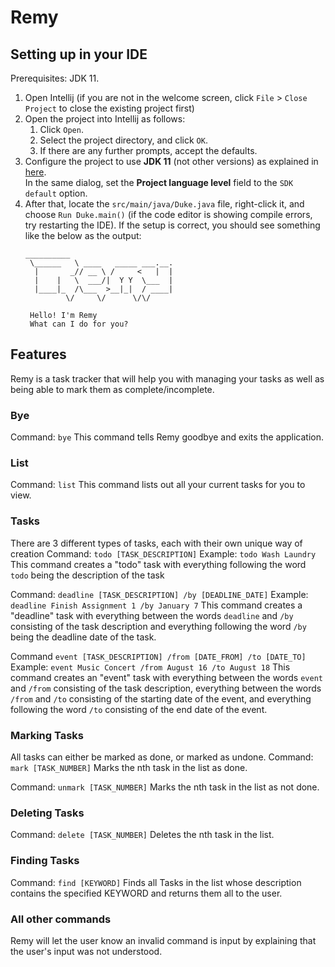 # Remy

## Setting up in your IDE

Prerequisites: JDK 11.

1. Open Intellij (if you are not in the welcome screen, click `File` > `Close Project` to close the existing project first)
2. Open the project into Intellij as follows:
   1. Click `Open`.
   2. Select the project directory, and click `OK`.
   3. If there are any further prompts, accept the defaults.
3. Configure the project to use **JDK 11** (not other versions) as explained in [here](https://www.jetbrains.com/help/idea/sdk.html#set-up-jdk).<br>
   In the same dialog, set the **Project language level** field to the `SDK default` option.
4. After that, locate the `src/main/java/Duke.java` file, right-click it, and choose `Run Duke.main()` (if the code editor is showing compile errors, try restarting the IDE). If the setup is correct, you should see something like the below as the output:
   ```
   __________                      
    \______   \ ____   _____ ___.__.
     |       _// __ \ /     <   |  |
     |    |   \  ___/|  Y Y  \___  |
     |____|_  /\___  >__|_|  / ____|
            \/     \/      \/\/     

    Hello! I'm Remy
    What can I do for you?
   ```
## Features

Remy is a task tracker that will help you with managing your tasks as well as being able to mark them as complete/incomplete.

### Bye
Command: `bye`
This command tells Remy goodbye and exits the application.

### List
Command: `list`
This command lists out all your current tasks for you to view.

### Tasks
There are 3 different types of tasks, each with their own unique way of creation
Command: `todo [TASK_DESCRIPTION]`
Example: `todo Wash Laundry`
This command creates a "todo" task with everything following the word `todo` being the description of the task

Command: `deadline [TASK_DESCRIPTION] /by [DEADLINE_DATE]`
Example: `deadline Finish Assignment 1 /by January 7`
This command creates a "deadline" task with everything between the words `deadline` and `/by` consisting of the task description
and everything following the word `/by` being the deadline date of the task.

Command `event [TASK_DESCRIPTION] /from [DATE_FROM] /to [DATE_TO]`
Example: `event Music Concert /from August 16 /to August 18`
This command creates an "event" task with everything between the words `event` and `/from` consisting of the task description,
everything between the words `/from` and `/to` consisting of the starting date of the event, and everything following the word
`/to` consisting of the end date of the event.

### Marking Tasks
All tasks can either be marked as done, or marked as undone.
Command: `mark [TASK_NUMBER]`
Marks the nth task in the list as done.

Command: `unmark [TASK_NUMBER]`
Marks the nth task in the list as not done.

### Deleting Tasks
Command: `delete [TASK_NUMBER]`
Deletes the nth task in the list.

### Finding Tasks
Command: `find [KEYWORD]`
Finds all Tasks in the list whose description contains the specified KEYWORD and returns them all to the user.

### All other commands
Remy will let the user know an invalid command is input by explaining that the user's input was not understood.
